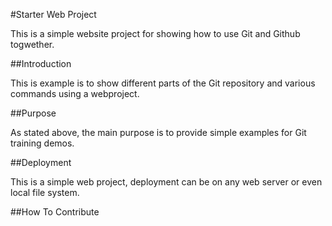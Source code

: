 #Starter Web Project

This is a simple website project for showing how to use Git and Github togwether.

##Introduction

This is example is to show different parts of the Git repository and various commands using a webproject.

##Purpose

As stated above, the main purpose is to provide simple examples for Git training demos.

##Deployment

This is a simple web project, deployment can be on any web server or even local file system.

##How To Contribute